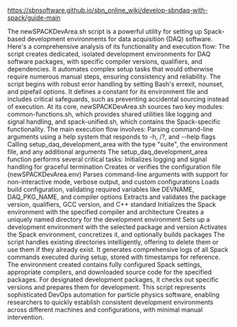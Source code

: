 https://sbnsoftware.github.io/sbn_online_wiki/develop-sbndaq-with-spack/guide-main

The newSPACKDevArea.sh script is a powerful utility for setting up Spack-based development environments for data acquisition (DAQ) software. Here's a comprehensive analysis of its functionality and execution flow:
The script creates dedicated, isolated development environments for DAQ software packages, with specific compiler versions, qualifiers, and dependencies. It automates complex setup tasks that would otherwise require numerous manual steps, ensuring consistency and reliability.
The script begins with robust error handling by setting Bash's errexit, nounset, and pipefail options. It defines a constant for its environment file and includes critical safeguards, such as preventing accidental sourcing instead of execution.
At its core, newSPACKDevArea.sh sources two key modules: common-functions.sh, which provides shared utilities like logging and signal handling, and spack-unified.sh, which contains the Spack-specific functionality.
The main execution flow involves:
Parsing command-line arguments using a help system that responds to -h, /?, and --help flags
Calling setup_daq_development_area with the type "suite", the environment file, and any additional arguments
The setup_daq_development_area function performs several critical tasks:
Initializes logging and signal handling for graceful termination
Creates or verifies the configuration file (newSPACKDevArea.env)
Parses command-line arguments with support for non-interactive mode, verbose output, and custom configurations
Loads build configuration, validating required variables like DEVNAME, DAQ_PKG_NAME, and compiler options
Extracts and validates the package version, qualifiers, GCC version, and C++ standard
Initializes the Spack environment with the specified compiler and architecture
Creates a uniquely named directory for the development environment
Sets up a development environment with the selected package and version
Activates the Spack environment, concretizes it, and optionally builds packages
The script handles existing directories intelligently, offering to delete them or use them if they already exist. It generates comprehensive logs of all Spack commands executed during setup, stored with timestamps for reference.
The environment created contains fully configured Spack settings, appropriate compilers, and downloaded source code for the specified packages. For designated development packages, it checks out specific versions and prepares them for development.
This script represents sophisticated DevOps automation for particle physics software, enabling researchers to quickly establish consistent development environments across different machines and configurations, with minimal manual intervention.
